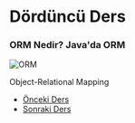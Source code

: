 # Dördüncü Ders

### ORM Nedir? Java'da ORM

![ORM](https://github.com/yildirim-murat/JavaTutorial/assets/150040119/2f4946f4-6238-4f6b-906b-b29e0434db71)

Object-Relational Mapping


* [Önceki Ders](https://github.com/yildirim-murat/JavaTutorial/tree/lesson2)
* [Sonraki Ders](https://github.com/yildirim-murat/JavaTutorial/tree/lesson4)
